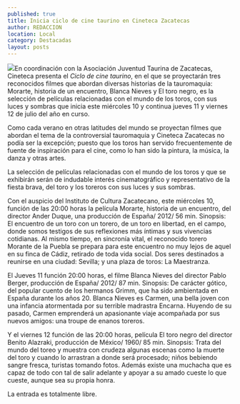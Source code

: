 ```yaml
---
published: true
title: Inicia ciclo de cine taurino en Cineteca Zacatecas
author: REDACCION
location: Local
category: Destacadas
layout: posts
---
```


![](http://i.imgur.com/qN5CqaVm.jpg)En coordinación con la Asociación Juventud Taurina de Zacatecas, Cineteca  presenta el _Ciclo de cine taurino_, en el que  se proyectarán  tres reconocidos filmes  que abordan diversas historias  de la tauromaquia: Morarte, historia de un encuentro, Blanca Nieves y El toro negro, es la selección de películas relacionadas con el mundo de los toros, con sus luces y sombras que  inicia  este miércoles 10 y continua jueves 11 y viernes 12 de julio del año en curso. 
 
Como cada verano en otras latitudes del mundo se proyectan filmes que abordan el tema de la controversial tauromaquia y Cineteca Zacatecas no podía ser la excepción; puesto que los toros han servido frecuentemente de fuente de inspiración para el cine, como lo han sido  la pintura, la música, la danza y otras artes.
 
La selección de películas relacionadas con el mundo de los toros y que se exhibirán serán de indudable interés cinematográfico y representativo de la fiesta brava, del toro y los toreros con sus luces y sus sombras.
 
Con el auspicio del Instituto de Cultura Zacatecano, este miércoles 10, función de las 20:00 horas la película Morarte, historia de un encuentro, del director Ander Duque, una  producción de España/ 2012/ 56 min. Sinopsis: El encuentro de un toro con un torero, de un toro en libertad, en el campo, donde somos testigos de sus reflexiones más íntimas y sus vivencias cotidianas. Al mismo tiempo, en sincronía vital, el reconocido torero Morante de la Puebla se prepara para este encuentro no muy lejos de aquel en su finca de Cádiz, retirado de toda vida social. Dos seres destinados a reunirse en una ciudad: Sevilla; y una plaza de toros: La Maestranza.
 
El Jueves 11 función 20:00 horas, el filme Blanca Nieves del director Pablo Berger, producción de España/ 2012/ 87 min. Sinopsis: De carácter gótico, del popular cuento de los hermanos Grimm, que ha sido ambientada en España durante los años 20. Blanca Nieves es Carmen, una bella joven con una infancia atormentada por su terrible madrastra Encarna. Huyendo de su pasado, Carmen emprenderá un apasionante viaje acompañada por sus nuevos amigos: una troupe de enanos toreros. 
 
Y el viernes 12 función de las 20:00 horas, película El toro negro del director Benito Alazraki, producción de  México/ 1960/ 85 min. Sinopsis: Trata del mundo del toreo y muestra con crudeza algunas escenas como la muerte del toro y cuando lo arrastran a donde será procesado; niños bebiendo sangre fresca, turistas tomando fotos. Además existe una muchacha que es capaz de todo con tal de salir adelante y apoyar a su amado cueste lo que cueste, aunque sea su propia honra.
 
La entrada es totalmente libre. 
 

